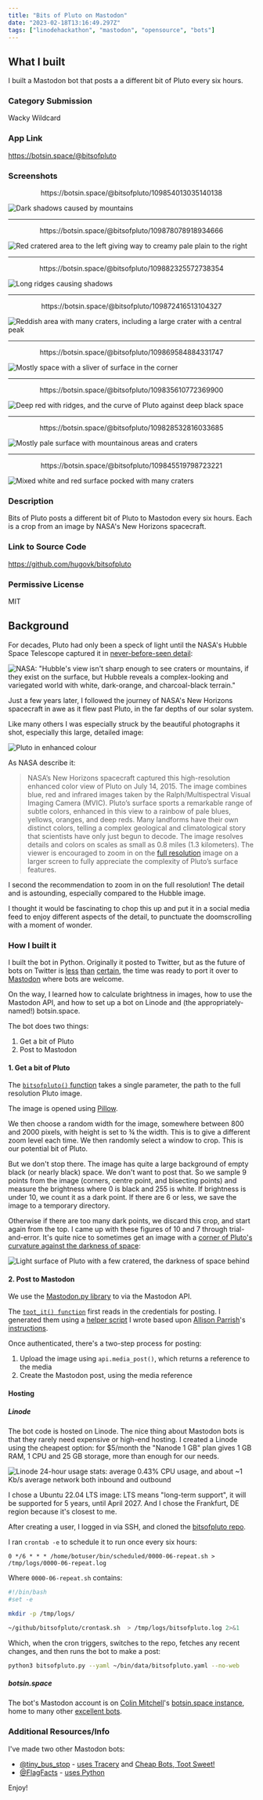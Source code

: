 ```yaml
---
title: "Bits of Pluto on Mastodon"
date: "2023-02-18T13:16:49.297Z"
tags: ["linodehackathon", "mastodon", "opensource", "bots"]
---
```


## What I built

I built a Mastodon bot that posts a a different bit of Pluto every six hours.

### Category Submission

Wacky Wildcard

### App Link

https://botsin.space/@bitsofpluto

### Screenshots

<center>https://botsin.space/@bitsofpluto/109854013035140138</center>

![Dark shadows caused by mountains](r78gpvcyl5ai09z93cds.png)

---

<center>https://botsin.space/@bitsofpluto/109878078918934666</center>

![Red cratered area to the left giving way to creamy pale plain to the right](7zlvfcqdh1nj4nlgpl9p.png)

---

<center>https://botsin.space/@bitsofpluto/109882325572738354</center>

![Long ridges causing shadows](fr8oxtml9trqb7kg1ptj.png)

---

<center>https://botsin.space/@bitsofpluto/109872416513104327</center>

![Reddish area with many craters, including a large crater with a central peak](ys3xv8itck0jpjfttqjq.png)

---

<center>https://botsin.space/@bitsofpluto/109869584884331747</center>

![Mostly space with a sliver of surface in the corner](tevx5s0kxjsq1kwlm847.png)

---

<center>https://botsin.space/@bitsofpluto/109835610772369900</center>

![Deep red with ridges, and the curve of Pluto against deep black space](wscpk9b699sexhly1es7.png)

---

<center>https://botsin.space/@bitsofpluto/109828532816033685</center>

![Mostly pale surface with mountainous areas and craters](144ix05imzd5dv3qvmpr.png)

---

<center>https://botsin.space/@bitsofpluto/109845519798723221</center>

![Mixed white and red surface pocked with many craters](68l14un3lt032llpcnl7.png)

### Description

Bits of Pluto posts a different bit of Pluto to Mastodon every six hours. Each is a crop
from an image by NASA's New Horizons spacecraft.

### Link to Source Code

https://github.com/hugovk/bitsofpluto

### Permissive License

MIT

## Background

For decades, Pluto had only been a speck of light until the NASA's Hubble Space
Telescope captured it in
[never-before-seen detail](https://hubblesite.org/contents/news-releases/2010/news-2010-06.html):

![NASA: "Hubble's view isn't sharp enough to see craters or mountains, if they exist on the surface, but Hubble reveals a complex-looking and variegated world with white, dark-orange, and charcoal-black terrain."](tvnfv986pgdognhevi3j.jpg)

Just a few years later, I followed the journey of NASA's New Horizons spacecraft in awe
as it flew past Pluto, in the far depths of our solar system.

Like many others I was especially struck by the beautiful photographs it shot,
especially this large, detailed image:

![Pluto in enhanced colour](x3cu2253wz13viuoyg3y.png)

As NASA describe it:

> NASA’s New Horizons spacecraft captured this high-resolution enhanced color view of
> Pluto on July 14, 2015. The image combines blue, red and infrared images taken by the
> Ralph/Multispectral Visual Imaging Camera (MVIC). Pluto’s surface sports a remarkable
> range of subtle colors, enhanced in this view to a rainbow of pale blues, yellows,
> oranges, and deep reds. Many landforms have their own distinct colors, telling a
> complex geological and climatological story that scientists have only just begun to
> decode. The image resolves details and colors on scales as small as 0.8 miles (1.3
> kilometers). The viewer is encouraged to zoom in on the
> [full resolution](http://www.nasa.gov/sites/default/files/thumbnails/image/crop_p_color2_enhanced_release.png)
> image on a larger screen to fully appreciate the complexity of Pluto’s surface
> features.

I second the recommendation to zoom in on the full resolution! The detail and is
astounding, especially compared to the Hubble image.

I thought it would be fascinating to chop this up and put it in a social media feed to
enjoy different aspects of the detail, to punctuate the doomscrolling with a moment of
wonder.

### How I built it

I built the bot in Python. Originally it posted to Twitter, but as the future of bots on
Twitter is
[less](https://www.theverge.com/2023/2/2/23582982/twitter-api-free-access-cutoff-bot-developers-shutdown)
[than](https://www.theverge.com/2023/2/2/23582982/twitter-api-free-access-cutoff-bot-developers-shutdown)
[certain](https://www.vice.com/en/article/4axzzd/twitters-latest-chaotic-move-will-kill-the-sites-best-bots-account-owners-say),
the time was ready to port it over to
[Mastodon](https://botwiki.org/resources/fediverse-bots/) where bots are welcome.

On the way, I learned how to calculate brightness in images, how to use the Mastodon
API, and how to set up a bot on Linode and (the appropriately-named!) botsin.space.

The bot does two things:

1. Get a bit of Pluto
2. Post to Mastodon

#### 1. Get a bit of Pluto

The
[`bitsofpluto()` function](https://github.com/hugovk/bitsofpluto/blob/d98c8fe4749c31c4d142b89a06d0241773794f00/bitsofpluto.py#L92-L139)
takes a single parameter, the path to the full resolution Pluto image.

The image is opened using [Pillow](https://pillow.readthedocs.io/).

We then choose a random width for the image, somewhere between 800 and 2000 pixels, with
height is set to ¾ the width. This is to give a different zoom level each time. We then
randomly select a window to crop. This is our potential bit of Pluto.

But we don't stop there. The image has quite a large background of empty black (or
nearly black) space. We don't want to post that. So we sample 9 points from the image
(corners, centre point, and bisecting points) and measure the brightness where 0 is
black and 255 is white. If brightness is under 10, we count it as a dark point. If there
are 6 or less, we save the image to a temporary directory.

Otherwise if there are too many dark points, we discard this crop, and start again from
the top. I came up with these figures of 10 and 7 through trial-and-error. It's quite
nice to sometimes get an image with a
[corner of Pluto's curvature against the darkness of space](https://botsin.space/@bitsofpluto/109880910091459752):

![Light surface of Pluto with a few cratered, the darkness of space behind](sh69yjordzcx0q0p20o1.png)

#### 2. Post to Mastodon

We use the [Mastodon.py library](https://mastodonpy.readthedocs.io/) to via the Mastodon
API.

The
[`toot_it() function`](https://github.com/hugovk/bitsofpluto/blob/d98c8fe4749c31c4d142b89a06d0241773794f00/bitsofpluto.py#L46-L89)
first reads in the credentials for posting. I generated them using a
[helper script](https://github.com/hugovk/mastodon-tools/blob/main/mastodon_create_app.py)
I wrote based upon [Allison Parrish](https://www.decontextualize.com/)'s
[instructions](https://gist.github.com/aparrish/661fca5ce7b4882a8c6823db12d42d26).

Once authenticated, there's a two-step process for posting:

1. Upload the image using `api.media_post()`, which returns a reference to the media
2. Create the Mastodon post, using the media reference

#### Hosting

##### Linode

The bot code is hosted on Linode. The nice thing about Mastodon bots is that they rarely
need expensive or high-end hosting. I created a Linode using the cheapest option: for
$5/month the "Nanode 1 GB" plan gives 1 GB RAM, 1 CPU and 25 GB storage, more than
enough for our needs.

![Linode 24-hour usage stats: average 0.43% CPU usage, and about ~1 Kb/s average network both inbound and outbound](6oiwss0gys3ndhlnsksj.png)

I chose a Ubuntu 22.04 LTS image: LTS means "long-term support", it will be supported
for 5 years, until April 2027. And I chose the Frankfurt, DE region because it's closest
to me.

After creating a user, I logged in via SSH, and cloned the
[bitsofpluto repo](https://github.com/hugovk/bitsofpluto).

I ran `crontab -e` to schedule it to run once every six hours:

```cron
0 */6 * * * /home/botuser/bin/scheduled/0000-06-repeat.sh > /tmp/logs/0000-06-repeat.log
```

Where `0000-06-repeat.sh` contains:

```sh
#!/bin/bash
#set -e

mkdir -p /tmp/logs/

~/github/bitsofpluto/crontask.sh  > /tmp/logs/bitsofpluto.log 2>&1
```

Which, when the cron triggers, switches to the repo, fetches any recent changes, and
then runs the bot to make a post:

```sh
python3 bitsofpluto.py --yaml ~/bin/data/bitsofpluto.yaml --no-web
```

##### botsin.space

The bot's Mastodon account is on [Colin Mitchell](https://muffinlabs.com/)'s
[botsin.space instance](https://botsin.space/about), home to many other
[excellent bots](https://botsin.space/public/local).

### Additional Resources/Info

I've made two other Mastodon bots:

- [@tiny_bus_stop](https://botsin.space/@tiny_bus_stop) -
  [uses Tracery](https://github.com/hugovk/cheapbotsdonequick/blob/main/tiny_bus_stop.json)
  and [Cheap Bots, Toot Sweet!](https://cheapbotstootsweet.com/)
- [@FlagFacts](https://botsin.space/@FlagFacts) -
  [uses Python](https://github.com/hugovk/randimgbot)

Enjoy!
